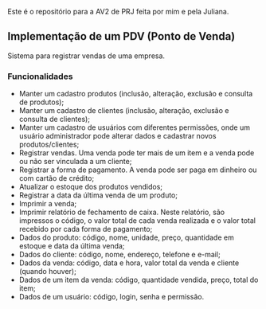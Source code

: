 Este é o repositório para a AV2 de PRJ feita por mim e pela Juliana.

## Implementação de um PDV (Ponto de Venda)

Sistema para registrar vendas de uma empresa.

### Funcionalidades 
- Manter um cadastro produtos (inclusão, alteração, exclusão e consulta de produtos);
- Manter um cadastro de clientes (inclusão, alteração, exclusão e consulta de clientes);
- Manter um cadastro de usuários com diferentes permissões, onde um usuário administrador pode alterar 
dados e cadastrar novos produtos/clientes;
- Registrar vendas. Uma venda pode ter mais de um item e a venda pode ou não ser vinculada a um
cliente;
- Registrar a forma de pagamento. A venda pode ser paga em dinheiro ou com cartão de
crédito;
- Atualizar o estoque dos produtos vendidos;
- Registrar a data da última venda de um produto;
- Imprimir a venda;
- Imprimir relatório de fechamento de caixa. Neste relatório, são impressos o código, o
valor total de cada venda realizada e o valor total recebido por cada forma de pagamento;
- Dados do produto: código, nome, unidade, preço, quantidade em estoque e data da última
venda;
- Dados do cliente: código, nome, endereço, telefone e e-mail;
- Dados da venda: código, data e hora, valor total da venda e cliente (quando houver);
- Dados de um item da venda: código, quantidade vendida, preço, total do item;
- Dados de um usuário: código, login, senha e permissão.
